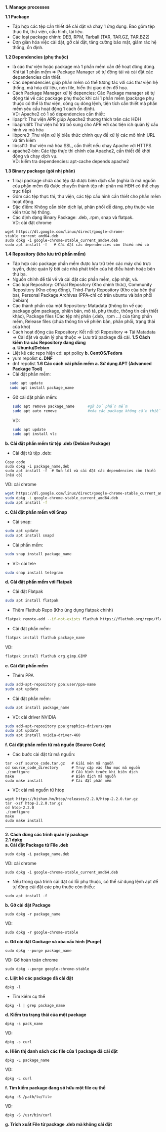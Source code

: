 **1. Manage processes**    

**1.1 Package**  
- Tập hợp các tệp cần thiết để cài đặt và chạy 1 ứng dụng. Bao gồm tệp thực thi, thư viện, cấu hình, tài liệu.
- Các loại package chính: DEB, RPM, Tarball (TAR, TAR.GZ, TAR.BZ2)
- Đơn giản hóa việc cài đặt, gỡ cài đặt, tăng cường bảo mật, giảm rác hệ thống, ổn định.  

**1.2 Dependencies (phụ thuộc)**    
- là các thư viện hoặc package mà 1 phần mềm cần để hoạt đông đúng. Khi tải 1 phần mềm => Package Manager sẽ tự động tải và cài đặt các depandencies cần thiết.
- Các dependencies giúp phần mềm có thể tương tác với các thư viện hệ thống, mã hóa dữ liệu, nén file, hiển thị giao diện đồ họa.
- Cách Package Manager xử lý depencies: Các Package manager sẽ tự động tải về các package phụ thuộc khi cài 1 phần mềm (package phụ thuộc có thể là thư viện, công cụ dòng lệnh,
tiện tích cần thiết mà phần mềm yêu cầu hoạt động 1 cách ổn định).  
VD: Apache2 có 1 số dependencies cần thiết:  
- lipapr1: Thư viện APR giúp Apache2 thương thích trên các HĐH
- libaprutil1: Thư viện hỗ trợ bổ sung cho APR với các tiện ích quản lý cấu hình và mã hóa
- libpcre3: Thư viện xử lý biểu thức chính quy để xử lý các mô hình URL và tìm kiếm
- libssl1.1: thư viện mã hóa SSL, cần thiết nếu chạy Apache với HTTPS.
- apache2-bin: Các tệp thực thi chính của Apache2, cần thiết để khởi động và chạy dịch vụ.  
VD: kiểm tra dependencies: apt-cache depends apache2    

**1.3 Binary package (gói nhị phân)**  
- 1 loại package chứa các tệp đã được biên dịch sẵn (nghĩa là mã nguồn của phần mềm đã được chuyển thành tệp nhị phân mà HĐH có thể chạy trực tiếp)
- Gồm các tệp thực thi, thư viện, các tệp cấu hình cần thiết cho phần mềm hoạt động.
- Đặc điểm: Không cần biên dịch lại, phân phối dễ dàng, phụ thuộc vào kiến trúc hệ thống.
- Các định dạng Binary Package: .deb, .rpm, snap và flatpak.  
VD: cài đặt chrome
```
wget https://dl.google.com/linux/direct/google-chrome-stable_current_amd64.deb
sudo dpkg -i google-chrome-stable_current_amd64.deb
sudo apt install -f   # Cài đặt các dependencies còn thiếu nếu có  
```
**1.4 Repository (kho lưu trữ phần mềm)**
- Tập hợp các package phần mềm được lưu trữ trên các máy chủ trực tuyến, được quản lý bởi các nhà phát triển của hệ điều hành hoặc bên thứ ba.
- Nguồn chính để tải về và cài đặt các phần mềm, cập nhật, vá.
- Các loại Repository: Offcial Repository (Kho chính thức), Community Repository (Kho cộng đồng), Third-Party Repository (Kho của bên thứ ba), Personal Package Archives (PPA-chỉ có trên ubuntu và bản phối Debian)
- Các thành phần của một Repository: Matadata (thông tin về các package gồm package, phiên bản, mô tả, phụ thuộc, thông tin cần thiết khác), Package files (Các tệp nhị phân (.deb, .rpm ...) của từng phần mềm,
Release files (chứa thông tin về phiên bản, phân phối, trạng thái của kho)
- Cách hoạt động của Repository: Kết nối tới Repository => Tải Matadata => Cài đặt và quản lý phụ thuộc => Lưu trữ package đã cài.
**1.5 Cách kiểm tra các Repository đang dùng**  
**a. Ubuntu/Debian**  
- Liệt kê các repo hiện có: apt policy
**b. CentOS/Fedora**
- yum repolist
**c. DNF**
- dnf repolist
**1.6 Các cách cài phần mềm**
**a. Sử dụng APT (Advanced Package Tool)**
- Cài đặt phần mềm:  
```bash
  sudo apt update
  sudo apt install package_name
```
- Gỡ cài đặt phần mềm:
  ``` bash
  sudo apt remove package_name      #gỡ bỏ phần mềm
  sudo apt auto remove              #xóa các package không cần thiết
  ```
  VD:
  ```bash
  sudo apt update
  sudo apt install vlc
  ```
**b. Cài đặt phần mềm từ tệp .deb (Debian Package)**
- Cài đặt từ tệp .deb:  
```
Copy code
sudo dpkg -i package_name.deb
sudo apt install -f  # Sửa lỗi và cài đặt các dependencies còn thiếu (nếu có)
```
VD: cài chrome  
```bash
wget https://dl.google.com/linux/direct/google-chrome-stable_current_amd64.deb
sudo dpkg -i google-chrome-stable_current_amd64.deb
sudo apt install -f
```
**c. Cài đặt phần mềm với Snap**
- Cài snap:
```bash
sudo apt update
sudo apt install snapd
```
- Cài phần mềm:
```bash
sudo snap install package_name
```
- VD: cài tele
```bash
sudo snap install telegram
```
**d. Cài đặt phần mềm với Flatpak**
- Cài đặt Flatpak
```bash
sudo apt install flatpak
```
- Thêm Flathub Repo (Kho ứng dụng flatpak chính)
```bash
flatpak remote-add --if-not-exists flathub https://flathub.org/repo/flathub.flatpakrepo
```
- Cài đặt phần mềm:  
```bash
flatpak install flathub package_name
```
VD:  
```bash
flatpak install flathub org.gimp.GIMP
```
**e. Cài đặt phần mềm**
- Thêm PPA
```bash
sudo add-apt-repository ppa:user/ppa-name
sudo apt update
```
- Cài đặt phần mềm:
```bash
sudo apt install package_name
```
- VD: cài driver NVIDIA
```bash
sudo add-apt-repository ppa:graphics-drivers/ppa
sudo apt update
sudo apt install nvidia-driver-460
```
**f. Cài đặt phần mềm từ mã nguồn (Source Code)**
- Các bước cài đặt từ mã nguồn:
```
tar -xzf source_code.tar.gz   # Giải nén mã nguồn
cd source_code_directory      # Truy cập vào thư mục mã nguồn
./configure                   # Cấu hình trước khi biên dịch
make                          # Biên dịch mã nguồn
sudo make install             # Cài đặt phần mềm
```
- VD: cài mã nguồn từ htop
```
wget https://hisham.hm/htop/releases/2.2.0/htop-2.2.0.tar.gz
tar -xzf htop-2.2.0.tar.gz
cd htop-2.2.0
./configure
make
sudo make install
```
---------------------------------------------------------------------------------------------------
**2. Cách dùng các trình quản lý package**  
**2.1 dpkg**  
**a. Cài đặt Package từ File .deb**  
```
sudo dpkg -i package_name.deb
```
VD: cài chrome
```
sudo dpkg -i google-chrome-stable_current_amd64.deb
```

- Nếu trong quá trình cài đặt có lỗi phụ thuộc, có thể sử dụng lệnh apt để tự động cài đặt các phụ thuộc còn thiếu:
```
sudo apt install -f
```
**b. Gỡ cài đặt Package**  
```
sudo dpkg -r package_name
```
VD:  
```
sudo dpkg -r google-chrome-stable
```
**c. Gỡ cài đặt Oackage và xóa cấu hình (Purge)**  
```
sudo dpkg --purge package_name
```
VD: Gỡ hoàn toàn chrome
```
sudo dpkg --purge google-chrome-stable
```
**c. Liệt kê các package đã cài đặt**  
```
dpkg -l
```
- Tìm kiếm cụ thể
```
dpkg -l | grep package_name
```
**d. Kiểm tra trạng thái của một package**  
```
dpkg -s pack_name
```
VD:  
```
dpkg -s curl
```
**e. Hiển thị danh sách các file của 1 package đã cài đặt**  
```
dpkg -L package_name
```
VD:  
```
dpkg -L curl
```
**f. Tìm kiếm package đang sở hữu một file cụ thể**  
```
dpkg -S /path/to/file
```
VD:  
```
dpkg -S /usr/bin/curl
```
**g. Trích xuất File từ package .deb mà không cài đặt**  
